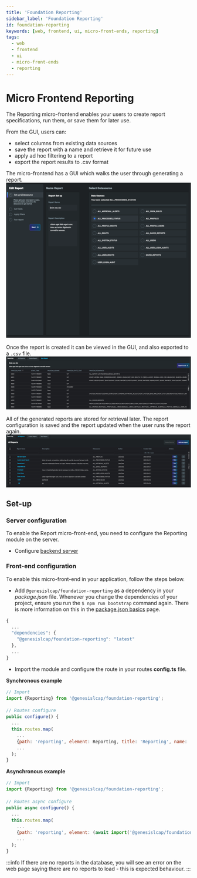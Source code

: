 ```yaml
---
title: 'Foundation Reporting'
sidebar_label: 'Foundation Reporting'
id: foundation-reporting
keywords: [web, frontend, ui, micro-front-ends, reporting]
tags:
  - web
  - frontend
  - ui
  - micro-front-ends
  - reporting
---
```


# Micro Frontend Reporting

The Reporting micro-frontend enables your users to create report specifications, run them, or save them for later use.

From the GUI, users can:

- select columns from existing data sources
- save the report with a name and retrieve it for future use
- apply ad hoc filtering to a report
- export the report results to .csv  format

The micro-frontend has a GUI which walks the user through generating a report.
![Example showing creating a new report](./docs/img/foundation-reporting_create-report.png)

Once the report is created it can be viewed in the GUI, and also exported to a `.csv` file.
![Example showing the list of all generated reports](./docs/img/foundation-reporting_view-report.png)

All of the generated reports are stored for retrieval later. The report configuration is saved and the report updated when the user runs the report again.
![Example showing the list of all generated reports](./docs/img/foundation-reporting_show-reports.png)

## Set-up

### Server configuration

To enable the Report micro-front-end, you need to configure the Reporting module on the server.
- Configure [backend server](https://docs.genesis.global/secure/server/integration/server-reporting/)

### Front-end configuration

To enable this micro-front-end in your application, follow the steps below.

- Add `@genesislcap/foundation-reporting` as a dependency in your *package.json* file. Whenever you change the dependencies of your project, ensure you run the `$ npm run bootstrap` command again. There is more information on this in the [package.json basics](https://docs.genesis.global/secure/web/basics/package-json-basics/) page.

```javascript
{
  ...
  "dependencies": {
    "@genesislcap/foundation-reporting": "latest"
  },
  ...
}
```

- Import the module and configure the route in your routes **config.ts** file.

**Synchronous example**

```javascript {9}
// Import
import {Reporting} from '@genesislcap/foundation-reporting';

// Routes configure
public configure() {
  ...
  this.routes.map(
    ...
    {path: 'reporting', element: Reporting, title: 'Reporting', name: 'reporting'},
    ...
  );
}
```

**Asynchronous example**

```javascript {9}
// Import
import {Reporting} from '@genesislcap/foundation-reporting';

// Routes async configure
public async configure() {
  ...
  this.routes.map(
    ...
    {path: 'reporting', element: (await import('@genesislcap/foundation-reporting')).Reporting, title: 'Reporting', name: 'reporting'},
    ...
  );
}
```

:::info
If there are no reports in the database, you will see an error on the web page saying there are no reports to load  - this is expected behaviour.
:::
